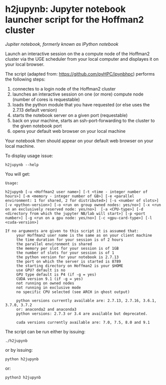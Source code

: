 # h2jupynb: Jupyter notebook launcher script for the Hoffman2 cluster

*Jupiter notebook, formerly known as IPython notebook*


Launch an interactive session on the a compute node of the Hoffman2 cluster via the UGE scheduler from your local computer and displayes it on your local browser. 

The script (adapted from: https://github.com/pyHPC/ipynbhpc) performs the following steps:

1. connectes to a login node of the Hoffman2 cluster
2. launches an interactive session on one (or more) compute node (number of cores is requestable)
3. loads the python module that you have requested (or else uses the 2.7.13 default version)
4. starts the notebook server on a given port (requestable)
5. back on your machine, starts an ssh-port-forwarding to the cluster to the given notebook port
6. opens your default web browser on your local machine 

Your notebook then should appear on your default web browser on your local machine.

To display usage issue:

`h2jupynb --help`

You will get:

```
Usage:

h2jupynb [-u <Hoffman2 user name>] [-t <time - integer number of hours>] [-m <memory - integer number of GB>] [-e <parallel environment: 1 for shared, 2 for distributed>] [-s <number of slots>] [-v <python-version>] [-o <run on group owned nodes: yes/no>] [-x <run on an exclusively reserved node: yes/no>]  [-a <CPU-type>] [-d <directory from which the jupyter NB/lab will start>] [-p <port number>] [-g <run on a gpu node: yes/no>] [-c <gpu-card-type>] [-l <cuda-version>]

If no arguments are given to this script it is assumed that:
	 your Hoffman2 user name is the same as on your client machine
	 the time duration for your session is of 2 hours
	 the parallel environment is shared
	 the memory per slot for your session is of 1GB
	 the number of slots for your session is of 1
	 the python version for your notebook is 2.7.13
	 the port on which the server is started is 8789
	 the starting directory on Hoffman2 is your $HOME
	 use GPU? default is no
	 GPU type default is P4 (if -g = yes)
	 CUDA version 9.1 (if -g = yes)
	 not running on owned nodes
	 not running in exclusive mode
	 no specific CPU selected (see ARCH in qhost output)

	 python versions currently available are: 2.7.13, 2.7.16, 3.6.1, 3.7.0, 3.7.2
	 or: anaconda2 and anaconda3
	 python versions: 2.7.3 or 3.4 are available but deprecated.

	 cuda versions currently available are: 7.0, 7.5, 8.0 and 9.1

```
	 
The script can be run either by issuing:

`./h2jupynb`

or by issuing:

`python h2jupynb`

or:

`python3 h2jupynb`
